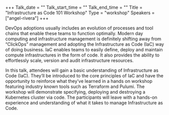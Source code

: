 +++
Talk_date = ""
Talk_start_time = ""
Talk_end_time = ""
Title = "Infrastructure as Code 101 Workshop"
Type = "workshop"
Speakers = ["angel-rivera"]
+++

DevOps adoptions usually includes an evolution of processes and tool chains that enable these teams to function optimally. Modern day computing and infrastructure management is definitely shifting away from “ClickOps” management and adopting the Infrastructure as Code (IaC) way of doing business. IaC enables teams to easily define, deploy and maintain compute infrastructures in the form of code. It also provides the ability to effortlessly scale, version and audit infrastructure resources.

In this talk, attendees will gain a basic understanding of Infrastructure as Code (IaC). They’ll be introduced to the core principles of IaC and have the opportunity to reinforce what they’ve learned in a hands on workshop featuring industry known tools such as Terraform and Pulumi. The workshop will demonstrate specifying, deploying and destroying a Kubernetes cluster via code. The participants will leave with a hands-on experience and understanding of what it takes to manage Infrastructure as Code.
